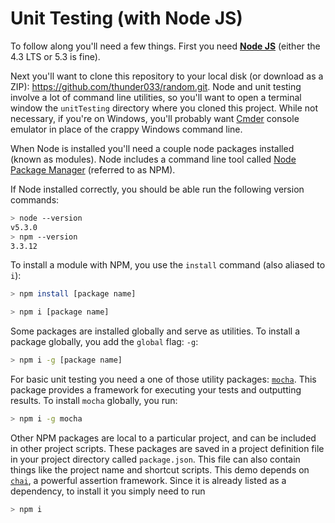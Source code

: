 Unit Testing (with Node JS)
==

To follow along you'll need a few things. First you need **[Node JS](https://nodejs.org/en/)** (either the 4.3 LTS or 5.3 is fine).

Next you'll want to clone this repository to your local disk (or download as a ZIP): https://github.com/thunder033/random.git.
Node and unit testing involve a lot of command line utilities, so you'll want to open a terminal window the `unitTesting` directory where you cloned this project.
While not necessary, if you're on Windows, you'll probably want [Cmder](http://cmder.net/) console emulator in place of the crappy Windows command line.

When Node is installed you'll need a couple node packages installed (known as modules).
Node includes a command line tool called [Node Package Manager](https://www.npmjs.com/) (referred to as NPM).

If Node installed correctly, you should be able run the following version commands:

```bash
> node --version
v5.3.0
> npm --version
3.3.12
```

To install a module with NPM, you use the `install` command (also aliased to `i`):

```bash
> npm install [package name]

> npm i [package name]
```

Some packages are installed globally and serve as utilities. To install a package globally, you add the `global` flag: `-g`:

```bash
> npm i -g [package name]
```

For basic unit testing you need a one of those utility packages: [`mocha`](https://www.npmjs.com/package/mocha). This package provides a framework for executing your tests and outputting results. To install `mocha` globally, you run:

```bash
> npm i -g mocha
```

Other NPM packages are local to a particular project, and can be included in other project scripts.
These packages are saved in a project definition file in your project directory called `package.json`.
This file can also contain things like the project name and shortcut scripts.
This demo depends on [`chai`](http://chaijs.com/), a powerful assertion framework.
Since it is already listed as a dependency, to install it you simply need to run

```bash
> npm i
```
